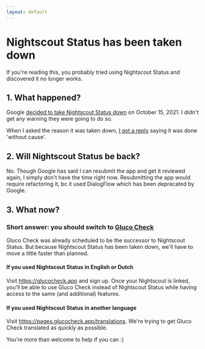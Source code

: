 ```yaml
---
layout: default
---
```


# Nightscout Status has been taken down

If you're reading this, you probably tried using Nightscout Status and discovered it no longer works.

## 1. What happened?

Google [decided to take Nightscout Status down](https://user-images.githubusercontent.com/4604406/137370833-286fe4cf-cea2-4a14-9937-4001eeabe172.png) on October 15, 2021. I didn't get any warning they were going to do so.

When I asked the reason it was taken down, [I got a reply](https://i.imgur.com/2cTTxm1.png) saying it was done 'without cause'. 

## 2. Will Nightscout Status be back?

No. Though Google has said I can resubmit the app and get it reviewed again, I simply don't have the time right now. Resubmitting the app would require refactoring it, bc it used DialogFlow which has been deprecated by Google.

## 3. What now?

### Short answer: you should switch to [Gluco Check](https://glucocheck.app)

Gluco Check was already scheduled to be the successor to Nightscout Status. But because Nightscout Status has been taken down, we'll have to move a little faster than planned.

#### If you used Nightscout Status in English or Dutch

Visit https://glucocheck.app and sign up. Once your Nightscout is linked, you'll be able to use Gluco Check instead of Nightscout Status while having access to the same (and additional) features.

#### If you used Nightscout Status in another language

Visit https://pages.glucocheck.app/translations. We're trying to get Gluco Check translated as quickly as possible.

You're more than welcome to help if you can :)
